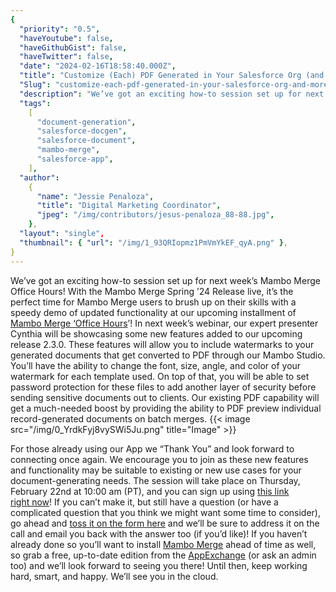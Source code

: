 ```yaml
---
{
  "priority": "0.5",
  "haveYoutube": false,
  "haveGithubGist": false,
  "haveTwitter": false,
  "date": "2024-02-16T18:58:40.000Z",
  "title": "Customize (Each) PDF Generated in Your Salesforce Org (and More!)",
  "Slug": "customize-each-pdf-generated-in-your-salesforce-org-and-more",
  "description": "We’ve got an exciting how-to session set up for next week’s Mambo Merge Office Hours!.",
  "tags":
    [
      "document-generation",
      "salesforce-docgen",
      "salesforce-document",
      "mambo-merge",
      "salesforce-app",
    ],
  "author":
    {
      "name": "Jessie Penaloza",
      "title": "Digital Marketing Coordinator",
      "jpeg": "/img/contributors/jesus-penaloza_88-88.jpg",
    },
  "layout": "single",
  "thumbnail": { "url": "/img/1_93QRIopmz1PmVmYkEF_qyA.png" },
}
---
```


We’ve got an exciting how-to session set up for next week’s Mambo Merge Office Hours!
With the Mambo Merge Spring ’24 Release live, it’s the perfect time for Mambo Merge users to brush up on their skills with a speedy demo of updated functionality at our upcoming installment of [Mambo Merge ‘Office Hours](https://cloud.news.mambomerge.app/officehours)’!
In next week’s webinar, our expert presenter Cynthia will be showcasing some new features added to our upcoming release 2.3.0. These features will allow you to include watermarks to your generated documents that get converted to PDF through our Mambo Studio. You’ll have the ability to change the font, size, angle, and color of your watermark for each template used.
On top of that, you will be able to set password protection for these files to add another layer of security before sending sensitive documents out to clients. Our existing PDF capability will get a much-needed boost by providing the ability to PDF preview individual record-generated documents on batch merges.
{{< image src="/img/0_YrdkFyj8vySWi5Ju.png" title="Image" >}}

For those already using our App we “Thank You” and look forward to connecting once again. We encourage you to join as these new features and functionality may be suitable to existing or new use cases for your document-generating needs.
The session will take place on Thursday, February 22nd at 10:00 am (PT), and you can sign up using [this link right now](https://cloud.news.mambomerge.app/officehours)!
If you can’t make it, but still have a question (or have a complicated question that you think we might want some time to consider), go ahead and [toss it on the form here](https://forms.gle/xhg2uwkCjk5zmN1ZA) and we’ll be sure to address it on the call and email you back with the answer too (if you’d like)!
If you haven’t already done so you’ll want to install [Mambo Merge](https://appexchange.salesforce.com/appxListingDetail?listingId=a0N3u00000MBinOEAT) ahead of time as well, so grab a free, up-to-date edition from the [AppExchange](https://appexchange.salesforce.com/appxListingDetail?listingId=a0N3u00000MBinOEAT) (or ask an admin too) and we’ll look forward to seeing you there!
Until then, keep working hard, smart, and happy. We’ll see you in the cloud.
